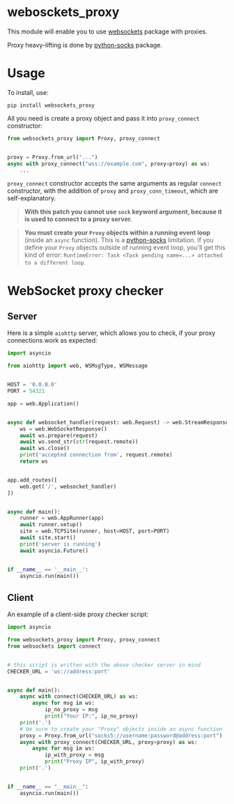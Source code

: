 # webosckets_proxy

This module will enable you to use [websockets](https://github.com/python-websockets/websockets) package with proxies.

Proxy heavy-lifting is done by [python-socks](https://github.com/romis2012/python-socks) package.

# Usage

To install, use:

```
pip install websockets_proxy
```

All you need is create a proxy object and pass it into `proxy_connect` constructor:

```python
from websockets_proxy import Proxy, proxy_connect


proxy = Proxy.from_url("...")
async with proxy_connect("wss://example.com", proxy=proxy) as ws:
    ...
```

`proxy_connect` constructor accepts the same arguments as regular `connect` constructor, 
with the addition of `proxy` and `proxy_conn_timeout`, which are self-explanatory.

> **With this patch you cannot use `sock` keyword argument, because it is used to connect to a proxy server.**

> **You must create your `Proxy` objects within a running event loop** (inside an `async` function). 
> This is a [python-socks](https://github.com/romis2012/python-socks) limitation. 
> If you define your `Proxy` objects outside of running event loop, you'll get this kind of error: `RuntimeError: Task <Task pending name=...> attached to a different loop`.

# WebSocket proxy checker

## Server
Here is a simple `aiohttp` server, which allows you to check, if your proxy connections work as expected:

```python
import asyncio

from aiohttp import web, WSMsgType, WSMessage


HOST = '0.0.0.0'
PORT = 54321

app = web.Application()


async def websocket_handler(request: web.Request) -> web.StreamResponse:
    ws = web.WebSocketResponse()
    await ws.prepare(request)
    await ws.send_str(str(request.remote))
    await ws.close()
    print('accepted connection from', request.remote)
    return ws


app.add_routes([
    web.get('/', websocket_handler)
])


async def main():
    runner = web.AppRunner(app)
    await runner.setup()
    site = web.TCPSite(runner, host=HOST, port=PORT)
    await site.start()
    print('server is running')
    await asyncio.Future()


if __name__ == '__main__':
    asyncio.run(main())
```


## Client
An example of a client-side proxy checker script:

```python
import asyncio

from websockets_proxy import Proxy, proxy_connect
from websockets import connect


# this script is written with the above checker server in mind
CHECKER_URL = 'ws://address:port'


async def main():
    async with connect(CHECKER_URL) as ws:
        async for msg in ws:
            ip_no_proxy = msg
            print("Your IP:", ip_no_proxy)
    print('.')
    # be sure to create your "Proxy" objects inside an async function 
    proxy = Proxy.from_url("socks5://username:password@address:port")
    async with proxy_connect(CHECKER_URL, proxy=proxy) as ws:
        async for msg in ws:
            ip_with_proxy = msg
            print("Proxy IP", ip_with_proxy)
    print('.')


if __name__ == "__main__":
    asyncio.run(main())
```
